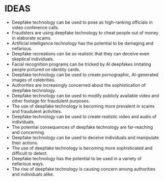 # IDEAS
* Deepfake technology can be used to pose as high-ranking officials in video conference calls.
* Fraudsters are using deepfake technology to cheat people out of money in elaborate scams.
* Artificial intelligence technology has the potential to be damaging and nefarious.
* Deepfake recreations can be so realistic that they can deceive even skeptical individuals.
* Facial recognition programs can be tricked by AI deepfakes imitating people pictured on identity cards.
* Deepfake technology can be used to create pornographic, AI-generated images of celebrities.
* Authorities are increasingly concerned about the sophistication of deepfake technology.
* Deepfake technology can be used to modify publicly available video and other footage for fraudulent purposes.
* The use of deepfake technology is becoming more prevalent in scams and fraudulent activities.
* Deepfake technology can be used to create realistic video and audio of individuals.
* The potential consequences of deepfake technology are far-reaching and concerning.
* Deepfake technology can be used to deceive individuals and manipulate their actions.
* The use of deepfake technology is becoming more sophisticated and difficult to detect.
* Deepfake technology has the potential to be used in a variety of nefarious ways.
* The rise of deepfake technology is causing concern among authorities and individuals alike.
